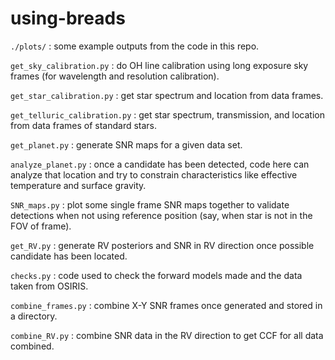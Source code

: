 # using-breads

`./plots/` : some example outputs from the code in this repo.

`get_sky_calibration.py` : do OH line calibration using long exposure sky frames (for wavelength and resolution calibration).

`get_star_calibration.py` : get star spectrum and location from data frames.

`get_telluric_calibration.py` : get star spectrum, transmission, and location from data frames of standard stars.

`get_planet.py` : generate SNR maps for a given data set.

`analyze_planet.py` : once a candidate has been detected, code here can analyze that location and try to constrain characteristics like effective temperature and surface gravity.

`SNR_maps.py` : plot some single frame SNR maps together to validate detections when not using reference position (say, when star is not in the FOV of frame).

`get_RV.py` : generate RV posteriors and SNR in RV direction once possible candidate has been located.

`checks.py` : code used to check the forward models made and the data taken from OSIRIS.

`combine_frames.py` : combine X-Y SNR frames once generated and stored in a directory.

`combine_RV.py` : combine SNR data in the RV direction to get CCF for all data combined.

